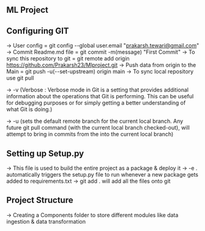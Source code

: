 ## ML Project

 ## Configuring GIT
-> User config = git config --global user.email "prakarsh.tewari@gmail.com"
-> Commit Readme.md file = git commit -m(message) "First Commit"
-> To sync this repository to git = git remote add origin https://github.com/Prakarsh23/Mlproject.git
-> Push data from origin to the Main = git push -u(--set-upstream) origin main
-> To sync local repository use git pull

-> -v (Verbose : Verbose mode in Git is a setting that provides additional information about the operations that Git is performing. This can be useful for debugging purposes or for simply getting a better understanding of what Git is doing.)

-> -u (sets the default remote branch for the current local branch.
Any future git pull command (with the current local branch checked-out),
will attempt to bring in commits from the <remote-branch> into the current local branch)

## Setting up Setup.py
-> This file is used to build the entire project as a package & deploy it
-> -e . automatically triggers the setup.py file to run whenever a new package gets added to requirements.txt
-> git add . will add all the files onto git

## Project Structure

-> Creating a Components folder to store different modules like data ingestion & data transformation


##


